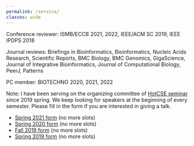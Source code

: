 ```yaml
---
permalink: /service/
classes: wide
---
```


Conference reviewer: ISMB/ECCB 2021, 2022, IEEE/ACM SC 2019, IEEE IPDPS 2018

Journal reviews: Briefings in Bioinformatics, Bioinformatics, Nucleic Acids Research, Scientific Reports, BMC Biology, BMC Genomics, GigaScience, Journal of Integrative Bioinformatics, Journal of Computational Biology, PeerJ, Patterns

PC member: BIOTECHNO 2020, 2021, 2022

Note: I have been serving on the organizing committee of [HotCSE seminar](http://hotcse.gatech.edu) since 2019 spring. We keep looking for speakers at the beginning of every semester. Please fill in the form if you are interested in giving a talk.
* [Spring 2021 form]() (no more slots)
* [Spring 2020 form]() (no more slots)
* [Fall 2019 form]() (no more slots)
* [Spring 2019 form]() (no more slots)
